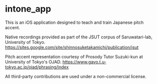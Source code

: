 # intone_app

This is an iOS application designed to teach and train Japanese pitch accent.



Native recordings provided as part of the JSUT corpus of Saruwatari-lab, University of Tokyo.
https://sites.google.com/site/shinnosuketakamichi/publication/jsut

Pitch accent representation courtesy of Prosody Tutor Suzuki-kun at University of Tokyo's OJAD.
https://www.gavo.t.u-tokyo.ac.jp/ojad/phrasing/index

All third-party contributions are used under a non-commercial license.
